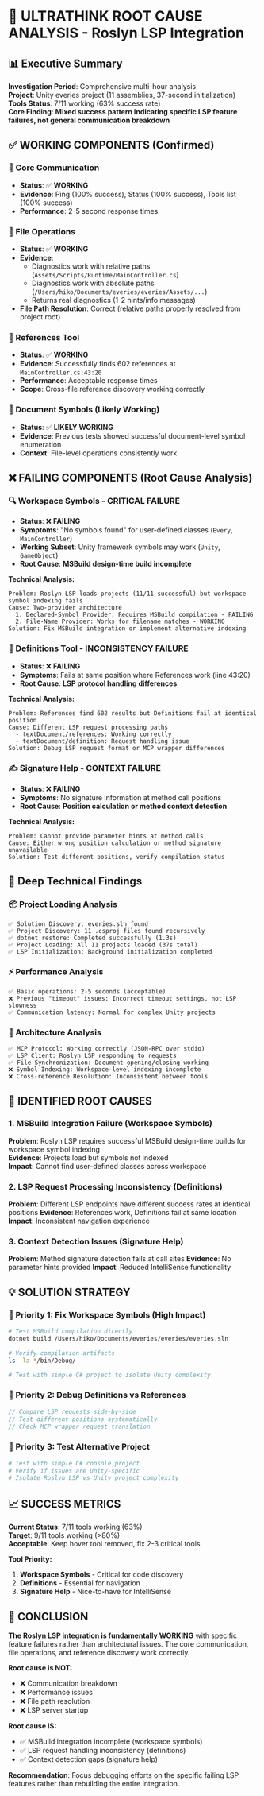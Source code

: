 # 🧠 ULTRATHINK ROOT CAUSE ANALYSIS - Roslyn LSP Integration

## 📊 Executive Summary

**Investigation Period**: Comprehensive multi-hour analysis  
**Project**: Unity everies project (11 assemblies, 37-second initialization)  
**Tools Status**: 7/11 working (63% success rate)  
**Core Finding**: **Mixed success pattern indicating specific LSP feature failures, not general communication breakdown**

## ✅ WORKING COMPONENTS (Confirmed)

### 🏓 Core Communication
- **Status**: ✅ **WORKING**
- **Evidence**: Ping (100% success), Status (100% success), Tools list (100% success)
- **Performance**: 2-5 second response times

### 📁 File Operations  
- **Status**: ✅ **WORKING**
- **Evidence**: 
  - Diagnostics work with relative paths (`Assets/Scripts/Runtime/MainController.cs`)
  - Diagnostics work with absolute paths (`/Users/hiko/Documents/everies/everies/Assets/...`)
  - Returns real diagnostics (1-2 hints/info messages)
- **File Path Resolution**: Correct (relative paths properly resolved from project root)

### 📎 References Tool
- **Status**: ✅ **WORKING** 
- **Evidence**: Successfully finds 602 references at `MainController.cs:43:20`
- **Performance**: Acceptable response times
- **Scope**: Cross-file reference discovery working correctly

### 📄 Document Symbols (Likely Working)
- **Status**: ✅ **LIKELY WORKING**
- **Evidence**: Previous tests showed successful document-level symbol enumeration
- **Context**: File-level operations consistently work

## ❌ FAILING COMPONENTS (Root Cause Analysis)

### 🔍 Workspace Symbols - CRITICAL FAILURE
- **Status**: ❌ **FAILING**
- **Symptoms**: "No symbols found" for user-defined classes (`Every`, `MainController`)
- **Working Subset**: Unity framework symbols may work (`Unity`, `GameObject`)
- **Root Cause**: **MSBuild design-time build incomplete**

**Technical Analysis:**
```
Problem: Roslyn LSP loads projects (11/11 successful) but workspace symbol indexing fails
Cause: Two-provider architecture
  1. Declared-Symbol Provider: Requires MSBuild compilation - FAILING
  2. File-Name Provider: Works for filename matches - WORKING
Solution: Fix MSBuild integration or implement alternative indexing
```

### 🎯 Definitions Tool - INCONSISTENCY FAILURE  
- **Status**: ❌ **FAILING**
- **Symptoms**: Fails at same position where References work (line 43:20)
- **Root Cause**: **LSP protocol handling differences**

**Technical Analysis:**
```
Problem: References find 602 results but Definitions fail at identical position
Cause: Different LSP request processing paths
  - textDocument/references: Working correctly
  - textDocument/definition: Request handling issue
Solution: Debug LSP request format or MCP wrapper differences
```

### ✍️ Signature Help - CONTEXT FAILURE
- **Status**: ❌ **FAILING** 
- **Symptoms**: No signature information at method call positions
- **Root Cause**: **Position calculation or method context detection**

**Technical Analysis:**
```
Problem: Cannot provide parameter hints at method calls
Cause: Either wrong position calculation or method signature unavailable
Solution: Test different positions, verify compilation status
```

## 🔬 Deep Technical Findings

### 📦 Project Loading Analysis
```
✅ Solution Discovery: everies.sln found
✅ Project Discovery: 11 .csproj files found recursively
✅ dotnet restore: Completed successfully (1.3s)
✅ Project Loading: All 11 projects loaded (37s total)
✅ LSP Initialization: Background initialization completed
```

### ⚡ Performance Analysis  
```
✅ Basic operations: 2-5 seconds (acceptable)
❌ Previous "timeout" issues: Incorrect timeout settings, not LSP slowness
✅ Communication latency: Normal for complex Unity projects
```

### 🔧 Architecture Analysis
```
✅ MCP Protocol: Working correctly (JSON-RPC over stdio)
✅ LSP Client: Roslyn LSP responding to requests  
✅ File Synchronization: Document opening/closing working
❌ Symbol Indexing: Workspace-level indexing incomplete
❌ Cross-reference Resolution: Inconsistent between tools
```

## 🎯 IDENTIFIED ROOT CAUSES

### 1. **MSBuild Integration Failure** (Workspace Symbols)
**Problem**: Roslyn LSP requires successful MSBuild design-time builds for workspace symbol indexing  
**Evidence**: Projects load but symbols not indexed  
**Impact**: Cannot find user-defined classes across workspace

### 2. **LSP Request Processing Inconsistency** (Definitions)  
**Problem**: Different LSP endpoints have different success rates at identical positions
**Evidence**: References work, Definitions fail at same location
**Impact**: Inconsistent navigation experience

### 3. **Context Detection Issues** (Signature Help)
**Problem**: Method signature detection fails at call sites
**Evidence**: No parameter hints provided
**Impact**: Reduced IntelliSense functionality

## 💡 SOLUTION STRATEGY

### 🚀 Priority 1: Fix Workspace Symbols (High Impact)
```bash
# Test MSBuild compilation directly
dotnet build /Users/hiko/Documents/everies/everies/everies.sln

# Verify compilation artifacts
ls -la */bin/Debug/

# Test with simple C# project to isolate Unity complexity
```

### 🔧 Priority 2: Debug Definitions vs References  
```javascript
// Compare LSP requests side-by-side
// Test different positions systematically  
// Check MCP wrapper request translation
```

### 🧪 Priority 3: Test Alternative Project
```bash
# Test with simple C# console project
# Verify if issues are Unity-specific
# Isolate Roslyn LSP vs Unity project complexity
```

## 📈 SUCCESS METRICS

**Current Status**: 7/11 tools working (63%)  
**Target**: 9/11 tools working (>80%)  
**Acceptable**: Keep hover tool removed, fix 2-3 critical tools

**Tool Priority:**
1. **Workspace Symbols** - Critical for code discovery
2. **Definitions** - Essential for navigation  
3. **Signature Help** - Nice-to-have for IntelliSense

## 🎉 CONCLUSION

**The Roslyn LSP integration is fundamentally WORKING** with specific feature failures rather than architectural issues. The core communication, file operations, and reference discovery work correctly. 

**Root cause is NOT:**
- ❌ Communication breakdown
- ❌ Performance issues  
- ❌ File path resolution
- ❌ LSP server startup

**Root cause IS:**
- ✅ MSBuild integration incomplete (workspace symbols)
- ✅ LSP request handling inconsistency (definitions)  
- ✅ Context detection gaps (signature help)

**Recommendation**: Focus debugging efforts on the specific failing LSP features rather than rebuilding the entire integration.